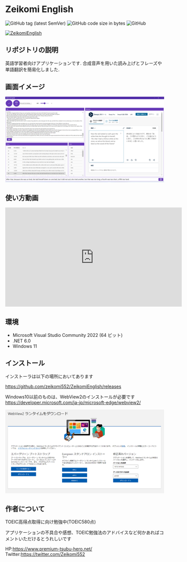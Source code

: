 # Zeikomi English

![GitHub tag (latest SemVer)](https://img.shields.io/github/v/tag/zeikomi552/ZeikomiEnglish)
![GitHub code size in bytes](https://img.shields.io/github/languages/code-size/zeikomi552/ZeikomiEnglish)
![GitHub](https://img.shields.io/github/license/zeikomi552/ZeikomiEnglish)

[![ZeikomiEnglish](https://github-readme-stats.vercel.app/api?username=zeikomi552)](https://github.com/zeikomi552/ZeikomiEnglish)


## リポジトリの説明

英語学習者向けアプリケーションです.
合成音声を用いた読み上げとフレーズや単語翻訳を簡易化しました.

## 画面イメージ

![](img-README/README-01.png)

## 使い方動画

<iframe width="560" height="315" src="https://www.youtube.com/embed/kTKoU2P7Qec" title="YouTube video player" frameborder="0" allow="accelerometer; autoplay; clipboard-write; encrypted-media; gyroscope; picture-in-picture" allowfullscreen></iframe>

## 環境

- Microsoft Visual Studio Community 2022 (64 ビット)
- .NET 6.0
- Windows 11

## インストール

インストーラは以下の場所においてあります

https://github.com/zeikomi552/ZeikomiEnglish/releases

Windows10以前のものは、WebView2のインストールが必要です
https://developer.microsoft.com/ja-jp/microsoft-edge/webview2/

![](img-README/README-02.png)

## 作者について

TOEIC高得点取得に向け勉強中(TOEIC580点)

アプリケーションの不具合や感想、TOEIC勉強法のアドバイスなど何かあればコメントいただけるとうれしいです

HP:https://www.premium-tsubu-hero.net/
Twitter:https://twitter.com/Zeikomi552

